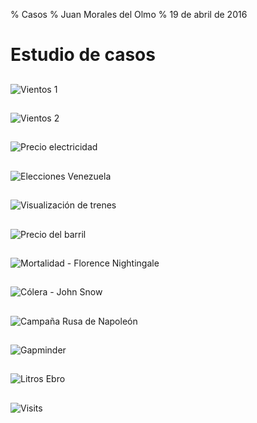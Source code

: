 % Casos
% Juan Morales del Olmo
% 19 de abril de 2016

# Estudio de casos

## 

![[Vientos 1](http://www.wunderground.com/US/Region/US/2xWindSpeed.html?MR=1)](../rsc/images/viento-1.png)

## 

![[Vientos 2](http://hint.fm/wind/)](../rsc/images/viento-2.png)

##

![Precio electricidad](../rsc/images/precio-luz.jpg)

##

![Elecciones Venezuela](../rsc/images/venezuela.png)

##

![Visualización de trenes](../rsc/images/marey_train-schedule.jpg)

##

![Precio del barril](../rsc/images/barrel.jpg)

##

![Mortalidad - Florence Nightingale](../rsc/images/Nightingale-mortality.jpg)

##

![Cólera - John Snow](../rsc/images/Snow-cholera-map-1.jpg)

##

![Campaña Rusa de Napoleón](../rsc/images/Minard_Napoleon.jpg)

##
![[Gapminder](http://www.gapminder.org/videos/hans-rosling-ted-talk-2007-seemingly-impossible-is-possible/)](../rsc/images/gapminder.png)

##

![[Litros Ebro](https://twitter.com/search?f=realtime&q=%40atlante83%20%40crispamares&src=typd)](../rsc/images/litros.png)

##

![[Visits](https://vimeo.com/65387105)](../rsc/images/visits.png)


